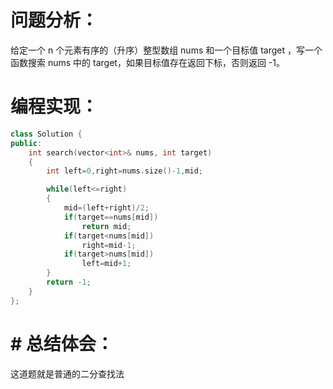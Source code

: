 # 问题分析：
给定一个 n 个元素有序的（升序）整型数组 nums 和一个目标值 target  ，写一个函数搜索 nums 中的 target，如果目标值存在返回下标，否则返回 -1。
# 编程实现：
```C++
class Solution {
public:
    int search(vector<int>& nums, int target) 
    {
        int left=0,right=nums.size()-1,mid;

        while(left<=right)
        {
            mid=(left+right)/2;
            if(target==nums[mid])
                return mid;
            if(target<nums[mid])
                right=mid-1;
            if(target>nums[mid])
                left=mid+1;
        }
        return -1;
    }
};
```
# # 总结体会：
这道题就是普通的二分查找法